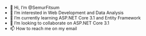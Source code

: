 - 👋 Hi, I’m @SemurFitsum
- 👀 I’m interested in Web Development and Data Analysis   
- 🌱 I’m currently learning ASP.NET Core 3.1 and Entity Framework
- 💞️ I’m looking to collaborate on ASP.NET Core 3.1
- 📫 How to reach me on my email

<!---
SemurFitsum/SemurFitsum is a ✨ special ✨ repository because its `README.md` (this file) appears on your GitHub profile.
You can click the Preview link to take a look at your changes.
--->
